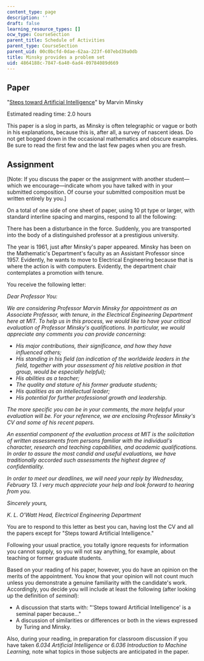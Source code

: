 ```yaml
---
content_type: page
description: ''
draft: false
learning_resource_types: []
ocw_type: CourseSection
parent_title: Schedule of Activities
parent_type: CourseSection
parent_uid: 00c0bcfd-0dae-62aa-223f-607ebd39a0db
title: Minsky provides a problem set
uid: 4864188c-7847-6a40-6ad4-09784089d669
---
```

## Paper

"[Steps toward Artificial Intelligence](https://web.media.mit.edu/~minsky/papers/steps.html)" by Marvin Minsky

Estimated reading time: 2.0 hours

This paper is a slog in parts, as Minsky is often telegraphic or vague or both in his explanations, because this is, after all, a survey of nascent ideas. Do not get bogged down in the occasional mathematics and obscure examples. Be sure to read the first few and the last few pages when you are fresh.

## Assignment

\[Note: If you discuss the paper or the assignment with another student—which we encourage—indicate whom you have talked with in your submitted composition. Of course your submitted composition must be written entirely by you.\]

On a total of one side of one sheet of paper, using 10 pt type or larger, with standard interline spacing and margins, respond to all the following:

There has been a disturbance in the force. Suddenly, you are transported into the body of a distinguished professor at a prestigious university.

The year is 1961, just after Minsky's paper appeared. Minsky has been on the Mathematic's Department's faculty as an Assistant Professor since 1957. Evidently, he wants to move to Electrical Engineering because that is where the action is with computers. Evidently, the department chair contemplates a promotion with tenure.

You receive the following letter:

*Dear Professor You:*

*We are considering Professor Marvin Minsky for appointment as an Associate Professor, with tenure, in the Electrical Engineering Department here at MIT. To help us in this process, we would like to have your critical evaluation of Professor Minsky's qualifications. In particular, we would appreciate any comments you can provide concerning:*

- *His major contributions, their significance, and how they have influenced others;*
- *His standing in his field (an indication of the worldwide leaders in the field, together with your assessment of his relative position in that group, would be especially helpful);*
- *His abilities as a teacher;*
- *The quality and stature of his former graduate students;*
- *His qualities as an intellectual leader;*
- *His potential for further professional growth and leadership.*

*The more specific you can be in your comments, the more helpful your evaluation will be. For your reference, we are enclosing Professor Minsky's CV and some of his recent papers.*

*An essential component of the evaluation process at MIT is the solicitation of written assessments from persons familiar with the individual's character, research and teaching capabilities, and academic qualifications. In order to assure the most candid and useful evaluations, we have traditionally accorded such assessments the highest degree of confidentiality.*

*In order to meet our deadlines, we will need your reply by Wednesday, February 13. I very much appreciate your help and look forward to hearing from you.*

*Sincerely yours,*

*K. L. O'Watt Head, Electrical Engineering Department*

You are to respond to this letter as best you can, having lost the CV and all the papers except for "Steps toward Artificial Intelligence."

Following your usual practice, you totally ignore requests for information you cannot supply, so you will not say anything, for example, about teaching or former graduate students.

Based on your reading of his paper, however, you do have an opinion on the merits of the appointment. You know that your opinion will not count much unless you demonstrate a genuine familiarity with the candidate's work. Accordingly, you decide you will include at least the following (after looking up the definition of *seminal*):

- A discussion that starts with: "'Steps toward Artificial Intelligence' is a seminal paper because…"
- A discussion of similarities or differences or both in the views expressed by Turing and Minsky.

Also, during your reading, in preparation for classroom discussion if you have taken *6.034 Artificial Intelligence* or *6.036 Introduction to Machine Learning,* note what topics in those subjects are anticipated in the paper.